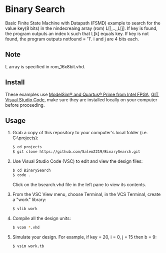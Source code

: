 # Binary Search
Basic Finite State Machine with Datapath (FSMD) example to search for the value key(8 bits) in the nindecreaing array (rom) L[],..,,L[j]. If key
is found, the program outputs an index k such that L[k] equals key. If key is not found, the program outputs notfound = '1'. i and j are 4 bits each.

## Note
L array is specified in rom_16x8bit.vhd.
## Install

These examples use [ModelSim&reg; and Quartus&reg; Prime from Intel FPGA](http://fpgasoftware.intel.com/?edition=lite), [GIT](https://git-scm.com/download/win), [Visual Studio Code](https://code.visualstudio.com/download), make sure they are installed locally on your computer before proceeding.

## Usage

1. Grab a copy of this repository to your computer's local folder (i.e. C:\projects):

    ```sh
    $ cd projects
    $ git clone https://github.com/Salem2219/BinarySearch.git
    ```
2. Use Visual Studio Code (VSC) to edit and view the design files:

    ```sh
    $ cd BinarySearch
    $ code .
    ```
    Click on the bsearch.vhd file in the left pane to view its contents.
    
3. From the VSC View menu, choose Terminal, in the VCS Terminal, create a "work" library:

    ```sh
    $ vlib work
    ```
    
4. Compile all the design units:

    ```sh
    $ vcom *.vhd
    ```
    
5. Simulate your design. For example, if key = 20, i = 0, j = 15 then b = 9:

    ```sh
    $ vsim work.tb
    ```
